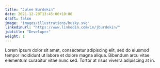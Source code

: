 ```yaml
---
title: "Julee Burdekin"
date: 2021-12-20T13:45:06+10:00
draft: false
image: "images/illustrations/husky.svg"
linkedinurl: "https://www.linkedin.com/in/jburdekin/"
jobtitle: "Developer"
weight: 1
---
```


Lorem ipsum dolor sit amet, consectetur adipiscing elit, sed do eiusmod tempor incididunt ut labore et dolore magna aliqua. Bibendum arcu vitae elementum curabitur vitae nunc sed. Tortor at risus viverra adipiscing at in.
